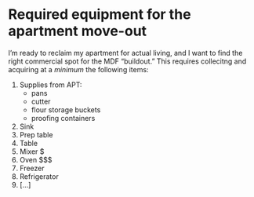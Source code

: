 # Required equipment for the apartment move-out

I’m ready to reclaim my apartment for actual living, and I want to find the right commercial spot for the MDF “buildout.” This requires collecitng and acquiring at a _minimum_ the following items:

1. Supplies from APT:
    - pans
    - cutter
    - flour storage buckets
    - proofing containers
2. Sink
3. Prep table
4. Table
5. Mixer $
6. Oven $$$
7. Freezer
8. Refrigerator
9. [...]